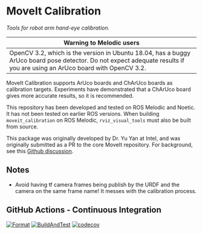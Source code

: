 # MoveIt Calibration

*Tools for robot arm hand-eye calibration.*

| **Warning to Melodic users** |
| --- |
| OpenCV 3.2, which is the version in Ubuntu 18.04, has a buggy ArUco board pose detector. Do not expect adequate results if you are using an ArUco board with OpenCV 3.2. |

MoveIt Calibration supports ArUco boards and ChArUco boards as calibration targets. Experiments have demonstrated that a
ChArUco board gives more accurate results, so it is recommended.

This repository has been developed and tested on ROS Melodic and Noetic. It has not been tested on earlier ROS versions.
When building `moveit_calibration` on ROS Melodic, `rviz_visual_tools` must also be built from source.

This package was originally developed by Dr. Yu Yan at Intel, and was originally submitted as a PR to the core MoveIt
repository. For background, see this [Github discussion](https://github.com/ros-planning/moveit/issues/1070).

## Notes
- Avoid having tf camera frames being publish by the URDF and the camera on the same frame name!
     It messes with the calibration process.

## GitHub Actions - Continuous Integration

[![Format](https://github.com/ros-planning/moveit_calibration/actions/workflows/format.yaml/badge.svg?branch=master)](https://github.com/ros-planning/moveit_calibration/actions/workflows/format.yaml?branch=master)
[![BuildAndTest](https://github.com/ros-planning/moveit_calibration/actions/workflows/ci.yaml/badge.svg?branch=master)](https://github.com/ros-planning/moveit_calibration/actions/workflows/ci.yaml?branch=master)
[![codecov](https://codecov.io/gh/ros-planning/moveit_calibration/branch/master/graph/badge.svg?token=W7uHKcY0ly)](https://codecov.io/gh/ros-planning/moveit_calibration)
